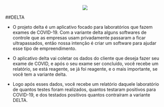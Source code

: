<p align="center"><a href="http://deltacovid.herokuapp.com" target="_blank">

<img src="https://i.ibb.co/zs7FfG5/ndice.jpg">
</a>
</p>


##DELTA

- O projeto delta é um aplicativo focado para laboratórios que fazem exames de COVID-19. Com a variante delta alguns
softwares de controle que as empresas usam privadamente passaram a ficar ultrapassados, então nossa intenção é criar um
software para ajudar esse tipo de empreendimento. 


- O aplicativo delta vai coletar os dados do cliente que deseja fazer
seu exame de COVID, e após o seu exame ser concluído, você recebe um relatório, se está reagente, se já foi reagente, e
o mais importante, se você tem a variante delta. 


- Logo após esses dados, você recebe um relatório daquele laboratório de
quantos testes foram realizados, quantos testaram positivos para COVID-19, e dos testados positivos quantos contraíram a
variante DELTA. 


